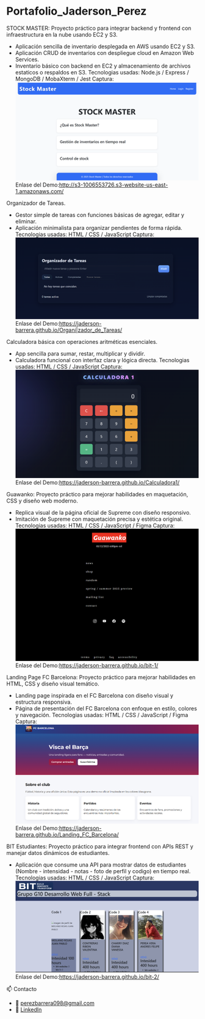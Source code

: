 # Portafolio_Jaderson_Perez

   STOCK MASTER: Proyecto práctico para integrar backend y frontend con infraestructura en la nube usando EC2 y S3.
   - Aplicación sencilla de inventario desplegada en AWS usando EC2 y S3.
   - Aplicación CRUD de inventarios con despliegue cloud en Amazon Web Services.
   - Inventario básico con backend en EC2 y almacenamiento de archivos estaticos o respaldos en S3.
    Tecnologias usadas: Node.js / Express / MongoDB / MobaXterm / Jest
    Captura:![Texto alternativo](assets/stockMaster.png)
    Enlase del Demo:http://s3-1006553726.s3-website-us-east-1.amazonaws.com/

   Organizador de Tareas.
   - Gestor simple de tareas con funciones básicas de agregar, editar y eliminar.
   - Aplicación minimalista para organizar pendientes de forma rápida.
    Tecnologias usadas: HTML / CSS / JavaScript
    Captura:![Texto alternativo](assets/organizador%20de%20tareas.png)
    Enlase del Demo:https://jaderson-barrera.github.io/Organi|zador_de_Tareas/
   
   Calculadora básica con operaciones aritméticas esenciales.
   - App sencilla para sumar, restar, multiplicar y dividir.
   - Calculadora funcional con interfaz clara y lógica directa.
    Tecnologias usadas: HTML / CSS / JavaScript
    Captura:![Texto alternativo](assets/calculadora.png)
    Enlase del Demo:https://jaderson-barrera.github.io/Calculadora1/

   Guawanko: Proyecto práctico para mejorar habilidades en maquetación, CSS y diseño web moderno.
   - Replica visual de la página oficial de Supreme con diseño responsivo.
   - Imitación de Supreme con maquetación precisa y estética original.
    Tecnologias usadas: HTML / CSS / JavaScript / Figma
    Captura:![Texto alternativo](assets/guaguanko.png)
    Enlase del Demo:https://jaderson-barrera.github.io/bit-1/

   Landing Page FC Barcelona: Proyecto práctico para mejorar habilidades en HTML, CSS y diseño visual temático.
   - Landing page inspirada en el FC Barcelona con diseño visual y estructura responsiva.
   - Página de presentación del FC Barcelona con enfoque en estilo, colores y navegación.
    Tecnologias usadas: HTML / CSS / JavaScript / Figma
    Captura:![Texto alternativo](assets/landing.png)
    Enlase del Demo:https://jaderson-barrera.github.io/Landing_FC_Barcelona/

   BIT Estudiantes: Proyecto práctico para integrar frontend con APIs REST y manejar datos dinámicos de estudiantes.
   - Aplicación que consume una API para mostrar datos de estudiantes (Nombre - intensidad - notas - foto de perfil y codigo) en tiempo real.
    Tecnologias usadas: HTML / CSS / JavaScript
    Captura:![Texto alternativo](assets/bit.png)
    Enlase del Demo:https://jaderson-barrera.github.io/bit-2/


📫 Contacto

- 📧 perezbarrera098@gmail.com  
- 💼 [LinkedIn](https://www.linkedin.com/in/jaderson-geovanny-perez-barrera-92973a366/)